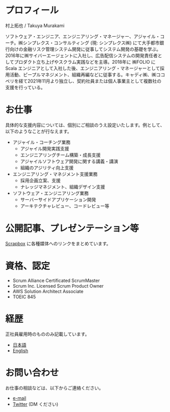 # プロフィール
村上拓也 / Takuya Murakami

ソフトウェア・エンジニア、エンジニアリング・マネージャー、アジャイル・コーチ。㈱シンプレクス・コンサルティング (現: シンプレクス㈱) にて大手都市銀行向けの金融リスク管理システム開発に従事してシステム開発の基礎を学ぶ。2016年に㈱サイバーエージェントに入社し、広告配信システムの開発責任者としてプロダクト立ち上げやスクラム実践などを主導。2018年に ㈱FOLIO に Scala エンジニアとして入社した後、エンジニアリング・マネージャーとして採用活動、ピープルマネジメント、組織再編などに従事する。キャディ㈱、㈱ココペリを経て2021年11月より独立し、契約社員または個人事業主として複数社の支援を行っている。

# お仕事
具体的な支援内容については、個別にご相談のうえ設定いたします。例として、以下のようなことが行なえます。

* アジャイル・コーチング業務
  * アジャイル開発実践支援
  * エンジニアリングチーム構築・成長支援
  * アジャイルソフトウェア開発に関する講義・講演
  * 組織のアジリティ向上支援
* エンジニアリング・マネジメント支援業務
  * 採用企画立案、支援
  * ナレッジマネジメント、組織デザイン支援
* ソフトウェア・エンジニアリング業務
  * サーバーサイドアプリケーション開発
  * アーキテクチャレビュー、コードレビュー等

# 公開記事、プレゼンテーション等
[Scrapbox](https://scrapbox.io/mura-mi/%E3%82%80%E3%82%89%E3%81%BF%E3%82%93) に各種媒体へのリンクをまとめています。

# 資格、認定
* Scrum Alliance Certificated ScrumMaster
* Scrum Inc. Licensed Scrum Product Owner
* AWS Solution Architect Associate
* TOEIC 845

# 経歴
正社員雇用時のもののみ記載しています。

* [日本語](./career_ja.md)
* [English](./career_en.md)

# お問い合わせ
お仕事の相談などは、以下からご連絡ください。
* [e-mail](mailto:mura.mi.nantoka@gmail.com)
* [Twitter](https://twitter.com/mura_mi) (DM ください)
